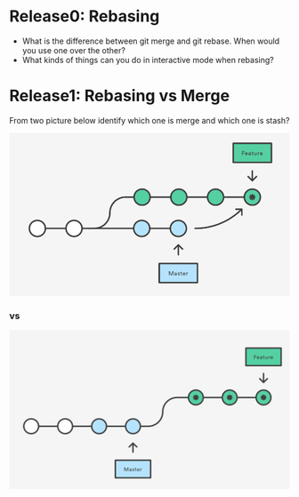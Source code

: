 # Release0: Rebasing
- What is the difference between git merge and git rebase. When would you use one over the other?
- What kinds of things can you do in interactive mode when rebasing?


# Release1: Rebasing vs Merge

From two picture below identify which one is merge and which one is stash?

![first](img/first.png)

### vs

![second](img/second.png)